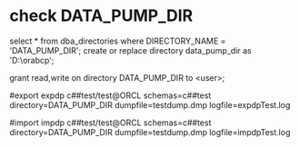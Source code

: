 # check DATA_PUMP_DIR
select * from dba_directories where DIRECTORY_NAME = 'DATA_PUMP_DIR';
create or replace directory data_pump_dir as 'D:\orabcp';

grant read,write on directory DATA_PUMP_DIR to \<user\>;

#export
expdp c##test/test@ORCL schemas=c##test directory=DATA_PUMP_DIR dumpfile=testdump.dmp logfile=expdpTest.log

#import
impdp c##test/test@ORCL schemas=c##test directory=DATA_PUMP_DIR dumpfile=testdump.dmp logfile=impdpTest.log
